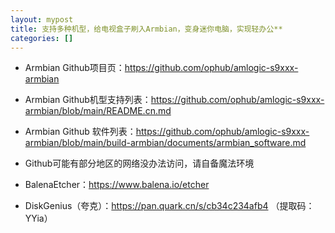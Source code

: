 ```yaml
---
layout: mypost
title: 支持多种机型，给电视盒子刷入Armbian，变身迷你电脑，实现轻办公**
categories: []
---
```


- Armbian Github项目页：<https://github.com/ophub/amlogic-s9xxx-armbian>

- Armbian Github机型支持列表：<https://github.com/ophub/amlogic-s9xxx-armbian/blob/main/README.cn.md>

- Armbian Github 软件列表：<https://github.com/ophub/amlogic-s9xxx-armbian/blob/main/build-armbian/documents/armbian_software.md>

- Github可能有部分地区的网络没办法访问，请自备魔法环境

- BalenaEtcher：<https://www.balena.io/etcher>

- DiskGenius（夸克）：<https://pan.quark.cn/s/cb34c234afb4> （提取码：YYia）